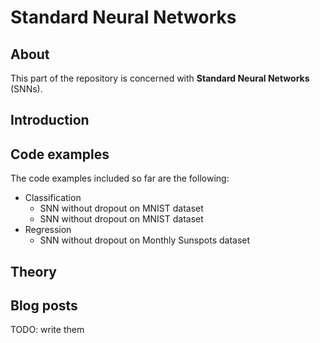 # Standard Neural Networks

## About
This part of the repository is concerned with __Standard Neural Networks__ (SNNs).

## Introduction



## Code examples

The code examples included so far are the following:

- Classification
  - SNN without dropout on MNIST dataset
  - SNN without dropout on MNIST dataset
- Regression
  - SNN without dropout on Monthly Sunspots dataset

## Theory


## Blog posts

TODO: write them
